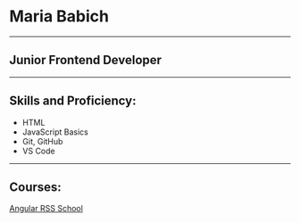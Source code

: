 # Maria Babich
********* 
## Junior Frontend Developer
*********
## Skills and Proficiency:
* HTML
* JavaScript Basics
* Git, GitHub
* VS Code
  
*********
## Courses:
[Angular RSS School](https://app.rs.school/)
